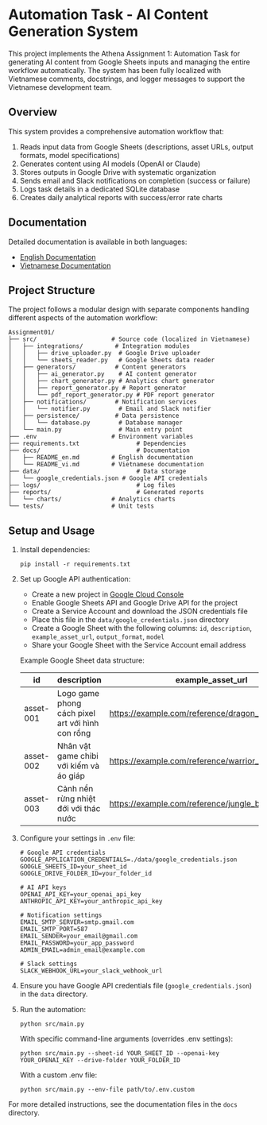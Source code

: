 # Automation Task - AI Content Generation System

This project implements the Athena Assignment 1: Automation Task for generating AI content from Google Sheets inputs and managing the entire workflow automatically. The system has been fully localized with Vietnamese comments, docstrings, and logger messages to support the Vietnamese development team.

## Overview

This system provides a comprehensive automation workflow that:
1. Reads input data from Google Sheets (descriptions, asset URLs, output formats, model specifications)
2. Generates content using AI models (OpenAI or Claude)
3. Stores outputs in Google Drive with systematic organization
4. Sends email and Slack notifications on completion (success or failure)
5. Logs task details in a dedicated SQLite database
6. Creates daily analytical reports with success/error rate charts

## Documentation

Detailed documentation is available in both languages:
- [English Documentation](./docs/README_en.md)
- [Vietnamese Documentation](./docs/README_vi.md)

## Project Structure

The project follows a modular design with separate components handling different aspects of the automation workflow:

```
Assignment01/
├── src/                     # Source code (localized in Vietnamese)
│   ├── integrations/         # Integration modules
│   │   ├── drive_uploader.py  # Google Drive uploader
│   │   └── sheets_reader.py   # Google Sheets data reader
│   ├── generators/           # Content generators
│   │   ├── ai_generator.py    # AI content generator
│   │   ├── chart_generator.py # Analytics chart generator
│   │   ├── report_generator.py # Report generator
│   │   └── pdf_report_generator.py # PDF report generator
│   ├── notifications/        # Notification services
│   │   └── notifier.py        # Email and Slack notifier
│   ├── persistence/          # Data persistence
│   │   └── database.py        # Database manager
│   └── main.py                # Main entry point
├── .env                     # Environment variables
├── requirements.txt                # Dependencies
├── docs/                           # Documentation
│   ├── README_en.md         # English documentation
│   └── README_vi.md         # Vietnamese documentation
├── data/                           # Data storage
│   └── google_credentials.json # Google API credentials
├── logs/                           # Log files
├── reports/                        # Generated reports
│   └── charts/              # Analytics charts
└── tests/                   # Unit tests
```

## Setup and Usage

1. Install dependencies:
   ```
   pip install -r requirements.txt
   ```

2. Set up Google API authentication:
   - Create a new project in [Google Cloud Console](https://console.cloud.google.com/)
   - Enable Google Sheets API and Google Drive API for the project
   - Create a Service Account and download the JSON credentials file
   - Place this file in the `data/google_credentials.json` directory
   - Create a Google Sheet with the following columns: `id`, `description`, `example_asset_url`, `output_format`, `model`
   - Share your Google Sheet with the Service Account email address

   Example Google Sheet data structure:

   | id | description | example_asset_url | output_format | model |
   |----|-------------|-------------------|---------------|-------|
   | asset-001 | Logo game phong cách pixel art với hình con rồng | https://example.com/reference/dragon_logo.jpg | PNG | openai |
   | asset-002 | Nhân vật game chibi với kiếm và áo giáp | https://example.com/reference/warrior_character.jpg | PNG | anthropic |
   | asset-003 | Cảnh nền rừng nhiệt đới với thác nước | https://example.com/reference/jungle_background.jpg | JPG | openai |

3. Configure your settings in `.env` file:
   ```
   # Google API credentials
   GOOGLE_APPLICATION_CREDENTIALS=./data/google_credentials.json
   GOOGLE_SHEETS_ID=your_sheet_id
   GOOGLE_DRIVE_FOLDER_ID=your_folder_id

   # AI API keys
   OPENAI_API_KEY=your_openai_api_key
   ANTHROPIC_API_KEY=your_anthropic_api_key

   # Notification settings
   EMAIL_SMTP_SERVER=smtp.gmail.com
   EMAIL_SMTP_PORT=587
   EMAIL_SENDER=your_email@gmail.com
   EMAIL_PASSWORD=your_app_password
   ADMIN_EMAIL=admin_email@example.com

   # Slack settings
   SLACK_WEBHOOK_URL=your_slack_webhook_url
   ```

3. Ensure you have Google API credentials file (`google_credentials.json`) in the `data` directory.

4. Run the automation:
   ```
   python src/main.py
   ```

   With specific command-line arguments (overrides .env settings):
   ```
   python src/main.py --sheet-id YOUR_SHEET_ID --openai-key YOUR_OPENAI_KEY --drive-folder YOUR_FOLDER_ID
   ```

   With a custom .env file:
   ```
   python src/main.py --env-file path/to/.env.custom
   ```

For more detailed instructions, see the documentation files in the `docs` directory.
